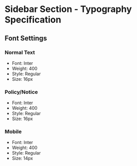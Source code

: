 # Sidebar Section - Typography Specification

## Font Settings

### Normal Text
- Font: Inter
- Weight: 400
- Style: Regular
- Size: 16px

### Policy/Notice
- Font: Inter
- Weight: 400
- Style: Regular
- Size: 16px

### Mobile
- Font: Inter
- Weight: 400
- Style: Regular
- Size: 14px